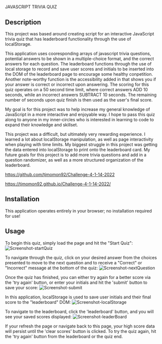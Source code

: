 # <JavaScript Quiz>
JAVASCRIPT TRIVIA QUIZ

## Description

This project was based around creating script for an interactive JavaScript trivia quiz that has leaderboard functionality through the use of localStorage.

This application uses cooresponding arrays of javascript trivia questions, potential answers to be shown in a multiple-choice format, and the correct answers for each question. The leaderboard functions through the use of local storage to record and save user scores and initials to be inserted into the DOM of the leaderboard page to encourage some healthy conpetition. Another note-worthy function is the accessibility added in that shows you if your answer is correct or incorrect upon answering. The scoring for this quiz operates on a 50 second time limit, where correct answers ADD 10 seconds, while an incorrect answers SUBTRACT 10 seconds. The remaining number of seconds upon quiz finish is then used as the user's final score.

My goal is for this project was to help increase my general knowledge of JavaScript in a more interactive and enjoyable way. I hope to pass this quiz along to anyone in my inner-circles who is interested in learning to code to expand their knowledge and skillset.

This project was a difficult, but ultimately very rewarding experience. I learned a lot about localStorage manipulation, as well as page interactivity when playing with time limits. My biggest struggle in this project was getting the data entered into localStorage to print onto the leaderboard card. My future goals for this project is to add more trivia questions and add in a question randomizer, as well as a more structured organization of the leaderboard.

https://github.com/tjmomon92/Challenge-4-1-14-2022

https://tjmomon92.github.io/Challenge-4-1-14-2022/


## Installation

This application operates entirely in your browser; no installation required for use!

## Usage

To begin this quiz, simply load the page and hit the "Start Quiz":
  ![Screenshot-startQuiz]()

To navigate through the quiz, click on your desired answer from the choices presented to move to the next question and to receive a "Correct" or "Incorrect" message at the bottom of the quiz:
  ![Screenshot-nextQuestion]()

Once the quiz has finished, you can either try again for a better score via the 'try again' button, or enter your initials and hit the 'submit' button to save your score:
  ![Screenshot-submit]()

In this application, localStorage is used to save user initials and their final score to the "leaderboard" DOM:
  ![Screenshot-localStorage]()

To navigate to the leaderboard, click the 'leaderboard' button, and you will see your saved scores displayed:
  ![Screenshot-leaderBoard]()

If your refresh the page or navigate back to this page, your high score data will persist until the 'clear scores' button is clicked. To try the quiz again, hit the 'try again' button from the leaderboard or the quiz end.

